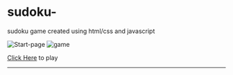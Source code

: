 # sudoku-


sudoku game created using html/css and javascript

![Start-page](https://user-images.githubusercontent.com/87823341/166922606-ccc5885d-60aa-4980-a98f-86c29de425fd.png)
![game](https://user-images.githubusercontent.com/87823341/166923243-0bd6004c-071a-4998-be92-d9b6b751510a.png)

[Click Here](https://mangosalami.github.io/sudoku-/sudoku/) to play

*****************************************************

